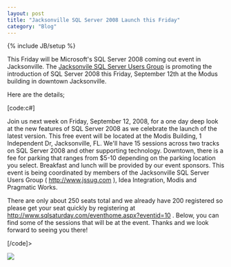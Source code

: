 ```yaml
---
layout: post
title: "Jacksonville SQL Server 2008 Launch this Friday"
category: "Blog"
---
```

{% include JB/setup %}

This Friday will be Microsoft's SQL Server 2008 coming out event in Jacksonville. The [Jacksonvile SQL Server Users Group](http://www.jssug.com/) is promoting the introduction of SQL Server 2008 this Friday, September 12th at the Modus building in downtown Jacksonville.

Here are the details;

[code:c#]

Join us next week on Friday, September 12, 2008, for a one day deep look at the new features of SQL Server 2008 as we celebrate the launch of the latest version. This free event will be located at the Modis Building, 1 Independent Dr, Jacksonville, FL. We'll have 15 sessions across two tracks on SQL Server 2008 and other supporting technology. Downtown, there is a fee for parking that ranges from $5-10 depending on the parking location you select. Breakfast and lunch will be provided by our event sponsors. This event is being coordinated by members of the Jacksonville SQL Server Users Group ( http://www.jssug.com ), Idea Integration, Modis and Pragmatic Works.

There are only about 250 seats total and we already have 200 registered so please get your seat quickly by registering at http://www.sqlsaturday.com/eventhome.aspx?eventid=10 . Below, you can find some of the sessions that will be at the event. Thanks and we look forward to seeing you there!

[/code]>

![](http://www.fekke.com/blog/images/SQLLaunchSchedule.jpg)